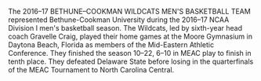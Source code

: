 The 2016–17 BETHUNE–COOKMAN WILDCATS MEN'S BASKETBALL TEAM represented Bethune-Cookman University during the 2016–17 NCAA Division I men's basketball season. The Wildcats, led by sixth-year head coach Gravelle Craig, played their home games at the Moore Gymnasium in Daytona Beach, Florida as members of the Mid-Eastern Athletic Conference. They finished the season 10–22, 6–10 in MEAC play to finish in tenth place. They defeated Delaware State before losing in the quarterfinals of the MEAC Tournament to North Carolina Central.
